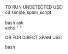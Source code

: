 
TO RUN UNDETECTED USE: 
<br>cd simple_spam_script<br>
<br>bash ask
<br>echo " "

OR FOR DIRECT SPAM USE: 

bash 
